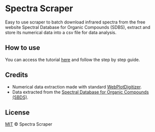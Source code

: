 # Spectra Scraper

Easy to use scraper to batch download infrared spectra from the free website Spectral Database for Organic Compounds (SDBS), extract and store its numerical data into a csv file for data analysis.

## How to use

You can access the tutorial [here](./files/README.md) and follow the step by step guide.

## Credits

- Numerical data extraction made with standard [WebPlotDigitizer](https://github.com/ankitrohatgi/WebPlotDigitizer/tree/master).
- Data extracted from the [Spectral Database for Organic Compounds (SBDS)](https://sdbs.db.aist.go.jp/sdbs/cgi-bin/cre_index.cgi).

## License
[MIT](./LICENSE) © Spectra Scraper
